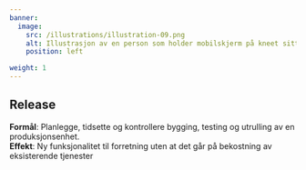 ```yaml
---
banner:
  image:
    src: /illustrations/illustration-09.png
    alt: Illustrasjon av en person som holder mobilskjerm på kneet sitt
    position: left

weight: 1
---
```


## Release 
**Formål**: Planlegge, tidsette og kontrollere bygging, testing og utrulling av en produksjonsenhet.  
**Effekt**: Ny funksjonalitet til forretning uten at det går på bekostning av eksisterende tjenester